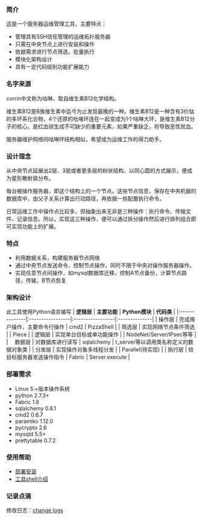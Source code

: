 ### 简介 ###
这是一个服务器运维管理工具，主要特点：
  * 管理具有SSH信任管理的运维拓扑服务器
  * 只需在中央节点上进行安装和操作
  * 依据需求进行节点筛选，批量执行
  * 模块化架构设计
  * 具有一定代码级别功能扩展能力

### 名字来源 ###
corrin中文称为咕啉，取自维生素B12化学结构。

维生素B12是B族维生素中迄今为止发现最晚的一种。维生素B12是一种含有3价钴的多环系化合物，4个还原的吡咯环连在一起变成为1个咕啉大环，是维生素B12分子的核心。是红血球生成不可缺少的重要元素，如果严重缺乏，将导致恶性贫血。

服务器维护网络同咕啉环结构相似，希望成为运维工作的得力助手。


### 设计理念 ###
从中央节点延展出2层、3层或者更多层的树状结构，以同心圆的方式展示，便成为星形散射装分布。

每台被操作服务器，即这个结构上的一个节点。这些节点信息，保存在中央机器的数据库中，由父子关系计算出行动路径，再依据一些配置执行命令。

日常运维工作中操作点比较多，但抽象出来无非是三种操作：执行命令、传输文件、记录信息。所以，实现这三种操作，便可以通过拆分操作然后进行排列组合即可实现功能上的扩展。

### 特点 ###
  * 利用数据关系，构建服务器节点网络
  * 通过中央节点发送命令，控制节点操作，同时不限于中央对操作服务器操作。
  * 实现任意节点间操作，如mysql数据库迁移，控制A节点备份，计算节点路径，传输，B节点恢复

### 架构设计 ###
此工具使用Python语言编写
| **逻辑层** | **主要功能** | **Python模块** | **代码类** |
|:--------------|:-----------------|:-----------------|:--------------|
| 操作层 | 完成用户操作，主要命令行操作 | cmd2 | PizzaShell |
| 筛选层 | 实现网络节点条件筛选 |   | Piece |
| 逻辑层 | 实现单台目标或单功能操作 |   | NodeNet/Server/IPsec等等 |
| 　数据层 | 对数据库进行读写 | sqlalchemy | t\_server等以调用类名称定义的数据对象类 |
| 分发层 | 实现操作对象多线程分发 |  | Parallel(待实现) |
| 执行层 | 给目标服务器发送操作指令 | Fabric | Server.execute |

### 部署需求 ###
  * Linux 5.+版本操作系统
  * python 2.7.3+
  * Fabric 1.8
  * sqlalchemy 0.8.1
  * cmd2 0.6.7
  * paramiko 1.12.0
  * pycrypto 2.6
  * mysqld 5.5+
  * prettytable 0.7.2
### 使用帮助 ###
  * [部署安装](Installation.md)
  * [工具shell介绍](InstructionsOfShell.md)

### 记录点滴 ###
修改日志：[change logs](changes.md)